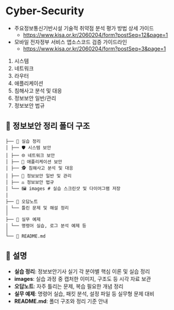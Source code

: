 # Cyber-Security

* 주요정보통신기반시설 기술적 취약점 분석 평가 방법 상세 가이드
  * https://www.kisa.or.kr/2060204/form?postSeq=12&page=1
* 모바일 전자정부 서비스 앱소스코드 검증 가이드라인
  * https://www.kisa.or.kr/2060204/form?postSeq=3&page=1
  
1. 시스템
2. 네트워크
3. 라우터
4. 애플리케이션
5. 침해사고 분석 및 대응
6. 정보보안 일반/관리
7. 정보보안 법규

## 📁 정보보안 정리 폴더 구조
```
├── 📂 실습 정리
│ ├── 🛡️ 시스템 보안
│ ├── 🌐 네트워크 보안
│ ├── 📱 애플리케이션 보안
│ ├── 🕵️ 침해사고 분석 및 대응
│ ├── 📘 정보보안 일반 및 관리
│ ├── ⚖️ 정보보안 법규
│ └── 🖼️ images # 실습 스크린샷 및 다이어그램 저장
│
├── 📝 오답노트
│ └── 틀린 문제 및 해설 정리
│
├── 💼 실무 예제
│ └── 명령어 실습, 로그 분석 예제 등
│
└── 📄 README.md
```

## 📌 설명

- **실습 정리**: 정보보안기사 실기 각 분야별 핵심 이론 및 실습 정리  
- **images**: 실습 과정 중 캡처한 이미지, 구조도 등 시각 자료 보관  
- **오답노트**: 자주 틀리는 문제, 복습 필요한 개념 정리  
- **실무 예제**: 명령어 실습, 패킷 분석, 설정 파일 등 실무형 문제 대비  
- **README.md**: 폴더 구조와 정리 기준 안내
